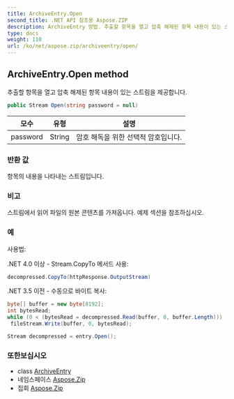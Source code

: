 ```yaml
---
title: ArchiveEntry.Open
second_title: .NET API 참조용 Aspose.ZIP
description: ArchiveEntry 방법. 추출할 항목을 열고 압축 해제된 항목 내용이 있는 스트림을 제공합니다.
type: docs
weight: 110
url: /ko/net/aspose.zip/archiveentry/open/
---
```

## ArchiveEntry.Open method

추출할 항목을 열고 압축 해제된 항목 내용이 있는 스트림을 제공합니다.

```csharp
public Stream Open(string password = null)
```

| 모수 | 유형 | 설명 |
| --- | --- | --- |
| password | String | 암호 해독을 위한 선택적 암호입니다. |

### 반환 값

항목의 내용을 나타내는 스트림입니다.

### 비고

스트림에서 읽어 파일의 원본 콘텐츠를 가져옵니다. 예제 섹션을 참조하십시오.

### 예

사용법:

.NET 4.0 이상 - Stream.CopyTo 메서드 사용:

```csharp
decompressed.CopyTo(httpResponse.OutputStream)
```

.NET 3.5 이전 - 수동으로 바이트 복사:

```csharp
byte[] buffer = new byte[8192];
int bytesRead;
while (0 < (bytesRead = decompressed.Read(buffer, 0, buffer.Length)))
 fileStream.Write(buffer, 0, bytesRead);
```

```csharp
Stream decompressed = entry.Open();
```

### 또한보십시오

* class [ArchiveEntry](../)
* 네임스페이스 [Aspose.Zip](../../archiveentry/)
* 집회 [Aspose.Zip](../../../)


